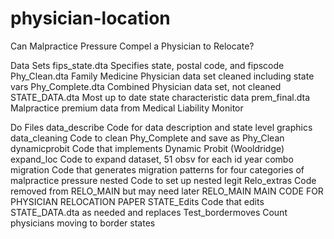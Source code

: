 # physician-location
Can Malpractice Pressure Compel a Physician to Relocate? 

Data Sets
fips_state.dta			Specifies state, postal code, and fipscode
Phy_Clean.dta		Family Medicine Physician data set cleaned including state vars
Phy_Complete.dta		Combined Physician data set, not cleaned
STATE_DATA.dta		Most up to date state characteristic data
prem_final.dta		Malpractice premium data from Medical Liability Monitor

Do Files
data_describe		Code for data description and state level graphics
data_cleaning		Code to clean Phy_Complete and save as Phy_Clean
dynamicprobit		Code that implements Dynamic Probit (Wooldridge)
expand_loc			Code to expand dataset, 51 obsv for each id year combo
migration			Code that generates migration patterns for four categories of malpractice pressure
nested			Code to set up nested legit
Relo_extras			Code removed from RELO_MAIN but may need later
RELO_MAIN			MAIN CODE FOR PHYSICIAN RELOCATION PAPER
STATE_Edits			Code that edits STATE_DATA.dta as needed and replaces 
Test_bordermoves		Count physicians moving to border states
